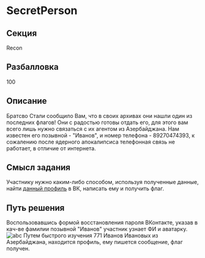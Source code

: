# SecretPerson

## Секция
Recon

## Разбалловка
100

## Описание
Братсво Стали сообщило Вам, что в своих архивах они нашли один из последних флагов!
Они с радостью готовы отдать его, для этого вам всего лишь нужно связаться с их агентом из Азербайджана.
Нам известен его позывной - "Иванов", и номер телефона - 89270474393,
к сожалению после ядерного апокалипсиса телефонная связь не работает, в отличие от интернета.


## Смысл задания
Участнику нужно каким-либо способом, используя полученные данные, найти [данный профиль](https://vk.com/azerhacker) в ВК,
написать ему и получить флаг.

## Путь решения
Воспользовавшись формой восстановления пароля ВКонтакте, указав в кач-ве фамилии позывной "Иванов" участник узнает ФИ и аватарку.
![abc](https://pp.userapi.com/c856036/v856036864/40d52/V3kOq_AlHvE.jpg)
Путем быстрого изучения 771 Иванов Ивановых из Азербайджана, находится профиль, ему пишется сообщение, флаг получен.

